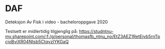 # DAF
Deteksjon Av Fisk i video - bacheloroppgave 2020

Testsett er midlertidig tilgjenglig på: https://studntnu-my.sharepoint.com/:f:/g/personal/thomasfb_ntnu_no/EtZ3AEZ1RetEjvb5rnTpcjoBviXR04Ntsb5CtqvzIYKGaQ

